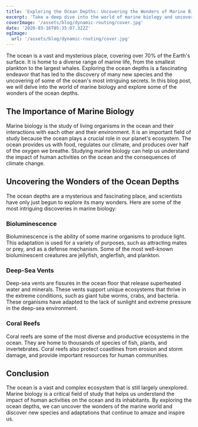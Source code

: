 ```yaml
---
title: 'Exploring the Ocean Depths: Uncovering the Wonders of Marine Biology'
excerpt: 'Take a deep dive into the world of marine biology and uncover the wonders of the ocean depths, including bioluminescent creatures, deep-sea vents, and coral reefs.'
coverImage: '/assets/blog/dynamic-routing/cover.jpg'
date: '2020-03-16T05:35:07.322Z'
ogImage:
  url: '/assets/blog/dynamic-routing/cover.jpg'
---
```


The ocean is a vast and mysterious place, covering over 70% of the Earth's surface. It is home to a diverse range of marine life, from the smallest plankton to the largest whales. Exploring the ocean depths is a fascinating endeavor that has led to the discovery of many new species and the uncovering of some of the ocean's most intriguing secrets. In this blog post, we will delve into the world of marine biology and explore some of the wonders of the ocean depths.

## The Importance of Marine Biology

Marine biology is the study of living organisms in the ocean and their interactions with each other and their environment. It is an important field of study because the ocean plays a crucial role in our planet's ecosystem. The ocean provides us with food, regulates our climate, and produces over half of the oxygen we breathe. Studying marine biology can help us understand the impact of human activities on the ocean and the consequences of climate change.

## Uncovering the Wonders of the Ocean Depths

The ocean depths are a mysterious and fascinating place, and scientists have only just begun to explore its many wonders. Here are some of the most intriguing discoveries in marine biology:

### Bioluminescence

Bioluminescence is the ability of some marine organisms to produce light. This adaptation is used for a variety of purposes, such as attracting mates or prey, and as a defense mechanism. Some of the most well-known bioluminescent creatures are jellyfish, anglerfish, and plankton.

### Deep-Sea Vents

Deep-sea vents are fissures in the ocean floor that release superheated water and minerals. These vents support unique ecosystems that thrive in the extreme conditions, such as giant tube worms, crabs, and bacteria. These organisms have adapted to the lack of sunlight and extreme pressure in the deep-sea environment.

### Coral Reefs

Coral reefs are some of the most diverse and productive ecosystems in the ocean. They are home to thousands of species of fish, plants, and invertebrates. Coral reefs also protect coastlines from erosion and storm damage, and provide important resources for human communities.

## Conclusion

The ocean is a vast and complex ecosystem that is still largely unexplored. Marine biology is a critical field of study that helps us understand the impact of human activities on the ocean and its inhabitants. By exploring the ocean depths, we can uncover the wonders of the marine world and discover new species and adaptations that continue to amaze and inspire us.